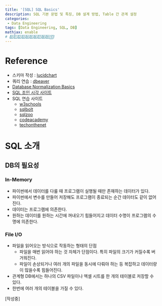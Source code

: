 ```yaml
---
title: '[SQL] SQL Basics'
description: SQL 기본 문법 및 특징, DB 설계 방법, Table 간 관계 설정
categories:
 - Data Engineering
tags: [Data Engineering, SQL, DB]
mathjax: enable
# 0️⃣1️⃣2️⃣3️⃣4️⃣5️⃣6️⃣7️⃣8️⃣9️⃣🔟
---
```


# Reference

- 스키마 작성 : [lucidchart](https://www.lucidchart.com/pages/)
- 쿼리 연습 : [dbeaver](https://dbeaver.io/)
- [Database Normalization Basics](https://www.lifewire.com/database-normalization-basics-1019735)
- [SQL 조인 시각 사이트](https://sql-joins.leopard.in.ua/)
- SQL 연습 사이트
  - [w3schools](https://www.w3schools.com/SQl/sql_exercises.asp)
  - [sqlbolt](https://www.w3schools.com/SQl/sql_exercises.asp)
  - [sqlzoo](https://sqlbolt.com/)
  - [codeacademy](https://sqlzoo.net/)
  - [techonthenet](https://www.techonthenet.com/sql/)

# SQL 소개

## DB의 필요성

### In-Memory
- 파이썬에서 데이터를 다룰 때 프로그램이 실행될 때만 존재하는 데이터가 있다.
- 파이썬에서 변수를 만들어 저장해도 프로그램이 종료되는 순간 데이터도 같이 없어진다.
- 데이터는 프로그램에 의존한다.
- 원하는 데이터를 원하는 시간에 꺼내오기 힘들어지고 데이터 수명이 프로그램의 수명에 의존한다.

### File I/O
- 파일을 읽어오는 방식으로 작동하는 형태의 단점
  - 파일을 매번 읽어야 하는 것 자체가 단점이다. 특히 파일의 크기가 커질수록 버거워진다.
  - 파일이 손상되거나 여러 개의 파일을 동시에 다뤄야 하는 등 복잡하고 데이터량이 많을수록 힘들어진다.
- 관계형 DB에서는 하나의 CSV 파일이나 엑셀 시트를 한 개의 테이블로 저장할 수 있다.
- 한번에 여러 개의 테이블을 가질 수 있다.

[작성중]